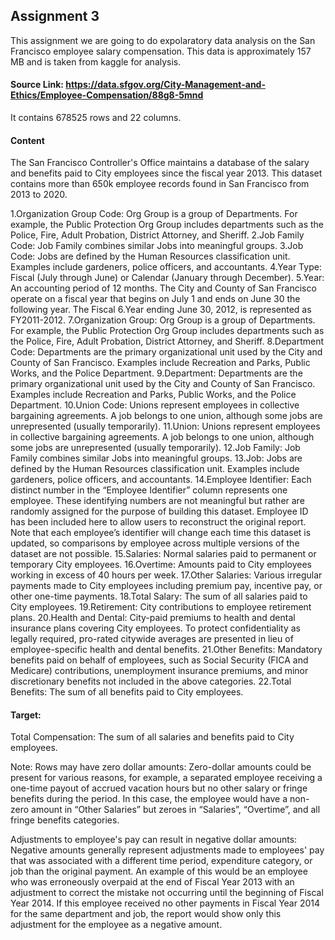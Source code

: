 ## Assignment 3 
This assignment we are going to do expolaratory data analysis on the San Francisco employee salary compensation.
This data is approximately 157 MB and is taken from kaggle for analysis.
#### Source Link: https://data.sfgov.org/City-Management-and-Ethics/Employee-Compensation/88g8-5mnd
It contains 678525 rows and 22 columns.

#### Content
The San Francisco Controller's Office maintains a database of the salary and benefits paid to City employees since the fiscal year 2013. This dataset contains more than 650k employee records found in San Francisco from 2013 to 2020.

1.Organization Group Code: Org Group is a group of Departments. For example, the Public Protection Org Group includes departments such as the Police, Fire, Adult Probation, District Attorney, and Sheriff.
2.Job Family Code: Job Family combines similar Jobs into meaningful groups.
3.Job Code: Jobs are defined by the Human Resources classification unit. Examples include gardeners, police officers, and accountants.
4.Year Type: Fiscal (July through June) or Calendar (January through December).
5.Year: An accounting period of 12 months. The City and County of San Francisco operate on a fiscal year that begins on July 1 and ends on June 30 the following year. The Fiscal 6.Year ending June 30, 2012, is represented as FY2011-2012.
7.Organization Group: Org Group is a group of Departments. For example, the Public Protection Org Group includes departments such as the Police, Fire, Adult Probation, District Attorney, and Sheriff.
8.Department Code: Departments are the primary organizational unit used by the City and County of San Francisco. Examples include Recreation and Parks, Public Works, and the Police Department.
9.Department: Departments are the primary organizational unit used by the City and County of San Francisco. Examples include Recreation and Parks, Public Works, and the Police Department.
10.Union Code: Unions represent employees in collective bargaining agreements. A job belongs to one union, although some jobs are unrepresented (usually temporarily).
11.Union: Unions represent employees in collective bargaining agreements. A job belongs to one union, although some jobs are unrepresented (usually temporarily).
12.Job Family: Job Family combines similar Jobs into meaningful groups.
13.Job: Jobs are defined by the Human Resources classification unit. Examples include gardeners, police officers, and accountants.
14.Employee Identifier: Each distinct number in the “Employee Identifier” column represents one employee. These identifying numbers are not meaningful but rather are randomly assigned for the purpose of building this dataset. Employee ID has been included here to allow users to reconstruct the original report. Note that each employee’s identifier will change each time this dataset is updated, so comparisons by employee across multiple versions of the dataset are not possible.
15.Salaries: Normal salaries paid to permanent or temporary City employees.
16.Overtime: Amounts paid to City employees working in excess of 40 hours per week.
17.Other Salaries: Various irregular payments made to City employees including premium pay, incentive pay, or other one-time payments.
18.Total Salary: The sum of all salaries paid to City employees.
19.Retirement: City contributions to employee retirement plans.
20.Health and Dental: City-paid premiums to health and dental insurance plans covering City employees. To protect confidentiality as legally required, pro-rated citywide averages are presented in lieu of employee-specific health and dental benefits.
21.Other Benefits: Mandatory benefits paid on behalf of employees, such as Social Security (FICA and Medicare) contributions, unemployment insurance premiums, and minor discretionary benefits not included in the above categories.
22.Total Benefits: The sum of all benefits paid to City employees.

#### Target:
Total Compensation: The sum of all salaries and benefits paid to City employees.

Note:
Rows may have zero dollar amounts:
Zero-dollar amounts could be present for various reasons, for example, a separated employee receiving a one-time payout of accrued vacation hours but no other salary or fringe benefits during the period. In this case, the employee would have a non-zero amount in “Other Salaries” but zeroes in “Salaries”, “Overtime”, and all fringe benefits categories.

Adjustments to employee's pay can result in negative dollar amounts:
Negative amounts generally represent adjustments made to employees' pay that was associated with a different time period, expenditure category, or job than the original payment.
An example of this would be an employee who was erroneously overpaid at the end of Fiscal Year 2013 with an adjustment to correct the mistake not occurring until the beginning of Fiscal Year 2014. If this employee received no other payments in Fiscal Year 2014 for the same department and job, the report would show only this adjustment for the employee as a negative amount.



